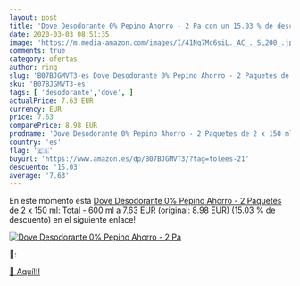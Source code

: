 ```yaml
---
layout: post
title: 'Dove Desodorante 0% Pepino Ahorro - 2 Pa con un 15.03 % de descuento'
date: 2020-03-03 08:51:35
image: 'https://m.media-amazon.com/images/I/41Nq7Mc6siL._AC_._SL200_.jpg'
comments: true
category: ofertas
author: ring
slug: 'B07BJGMVT3-es Dove Desodorante 0% Pepino Ahorro - 2 Paquetes de 2 x 150...'
sku: 'B07BJGMVT3-es'
tags: [ 'desodorante','dove', ]
actualPrice: 7.63 EUR
currency: EUR
price: 7.63
comparePrice: 8.98 EUR
prodname: 'Dove Desodorante 0% Pepino Ahorro - 2 Paquetes de 2 x 150 ml: Total - 600 ml'
country: 'es'
flag: '🇪🇸'
buyurl: 'https://www.amazon.es/dp/B07BJGMVT3/?tag=tolees-21'
descuento: '15.03'
average: '7.63'
---
```


En este momento está [Dove Desodorante 0% Pepino Ahorro - 2 Paquetes de 2 x 150 ml: Total - 600 ml](https://www.amazon.es/dp/B07BJGMVT3/?tag=tolees-21) a 7.63 EUR (original: 8.98 EUR) (15.03 %  de descuento) en el siguiente enlace!

[![Dove Desodorante 0% Pepino Ahorro - 2 Pa](https://m.media-amazon.com/images/I/41Nq7Mc6siL._AC_._SL200_.jpg)](https://www.amazon.es/dp/B07BJGMVT3/?tag=tolees-21)

🔎:


[🛒 Aquí!!!](https://www.amazon.es/dp/B07BJGMVT3/?tag=tolees-21)
